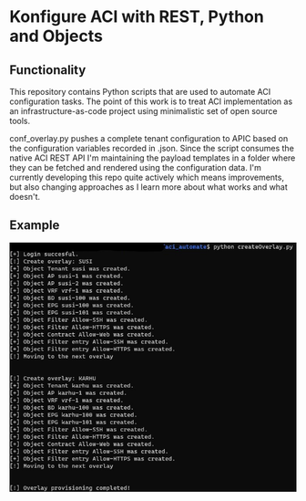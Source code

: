 # Konfigure ACI with REST, Python and Objects

## Functionality
This repository contains Python scripts that are used to automate ACI configuration tasks. The point of this work is to treat ACI implementation as an infrastructure-as-code project using minimalistic set of open source tools.

conf_overlay.py pushes a complete tenant configuration to APIC based on the configuration variables recorded in .json. Since the script consumes the native ACI REST API I'm maintaining the payload templates in a folder where they can be fetched and rendered using the configuration data. I'm currently developing this repo quite actively which means improvements, but also changing approaches as I learn more about what works and what doesn't. 

## Example

![image](example.jpg)
